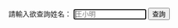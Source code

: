 


請輸入欲查詢姓名：
             <input type="str" value="" placeholder="王小明" required size="15" autofocus>
	     <input type="button" value="查詢" onclick="/plist.js">
